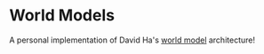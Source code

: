 # World Models

A personal implementation of David Ha's [world model](https://worldmodels.github.io/) architecture!